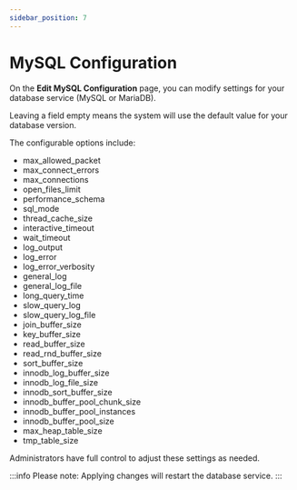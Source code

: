 ```yaml
---
sidebar_position: 7
---
```


# MySQL Configuration

On the **Edit MySQL Configuration** page, you can modify settings for your database service (MySQL or MariaDB).

Leaving a field empty means the system will use the default value for your database version.

The configurable options include:

- max_allowed_packet	
- max_connect_errors	
- max_connections	
- open_files_limit	
- performance_schema	
- sql_mode	
- thread_cache_size	
- interactive_timeout	
- wait_timeout	
- log_output	
- log_error	
- log_error_verbosity	
- general_log	
- general_log_file	
- long_query_time	
- slow_query_log	
- slow_query_log_file	
- join_buffer_size	
- key_buffer_size	
- read_buffer_size	
- read_rnd_buffer_size	
- sort_buffer_size	
- innodb_log_buffer_size	
- innodb_log_file_size	
- innodb_sort_buffer_size	
- innodb_buffer_pool_chunk_size	
- innodb_buffer_pool_instances	
- innodb_buffer_pool_size	
- max_heap_table_size	
- tmp_table_size

Administrators have full control to adjust these settings as needed.

:::info
Please note: Applying changes will restart the database service.
:::

